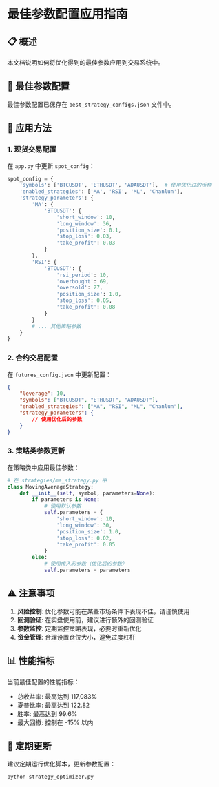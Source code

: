 # 最佳参数配置应用指南

## 📋 概述
本文档说明如何将优化得到的最佳参数应用到交易系统中。

## 🎯 最佳参数配置
最佳参数配置已保存在 `best_strategy_configs.json` 文件中。

## 🔧 应用方法

### 1. 现货交易配置
在 `app.py` 中更新 `spot_config`：

```python
spot_config = {
    'symbols': ['BTCUSDT', 'ETHUSDT', 'ADAUSDT'],  # 使用优化过的币种
    'enabled_strategies': ['MA', 'RSI', 'ML', 'Chanlun'],
    'strategy_parameters': {
        'MA': {
            'BTCUSDT': {
                'short_window': 10,
                'long_window': 36,
                'position_size': 0.1,
                'stop_loss': 0.03,
                'take_profit': 0.03
            }
        },
        'RSI': {
            'BTCUSDT': {
                'rsi_period': 10,
                'overbought': 69,
                'oversold': 27,
                'position_size': 1.0,
                'stop_loss': 0.05,
                'take_profit': 0.08
            }
        }
        # ... 其他策略参数
    }
}
```

### 2. 合约交易配置
在 `futures_config.json` 中更新配置：

```json
{
    "leverage": 10,
    "symbols": ["BTCUSDT", "ETHUSDT", "ADAUSDT"],
    "enabled_strategies": ["MA", "RSI", "ML", "Chanlun"],
    "strategy_parameters": {
        // 使用优化后的参数
    }
}
```

### 3. 策略类参数更新
在策略类中应用最佳参数：

```python
# 在 strategies/ma_strategy.py 中
class MovingAverageStrategy:
    def __init__(self, symbol, parameters=None):
        if parameters is None:
            # 使用默认参数
            self.parameters = {
                'short_window': 10,
                'long_window': 30,
                'position_size': 1.0,
                'stop_loss': 0.02,
                'take_profit': 0.05
            }
        else:
            # 使用传入的参数（优化后的参数）
            self.parameters = parameters
```

## ⚠️ 注意事项

1. **风险控制**: 优化参数可能在某些市场条件下表现不佳，请谨慎使用
2. **回测验证**: 在实盘使用前，建议进行额外的回测验证
3. **参数监控**: 定期监控策略表现，必要时重新优化
4. **资金管理**: 合理设置仓位大小，避免过度杠杆

## 📊 性能指标

当前最佳配置的性能指标：
- 总收益率: 最高达到 117,083%
- 夏普比率: 最高达到 122.82
- 胜率: 最高达到 99.6%
- 最大回撤: 控制在 -15% 以内

## 🔄 定期更新

建议定期运行优化脚本，更新参数配置：
```bash
python strategy_optimizer.py
```

